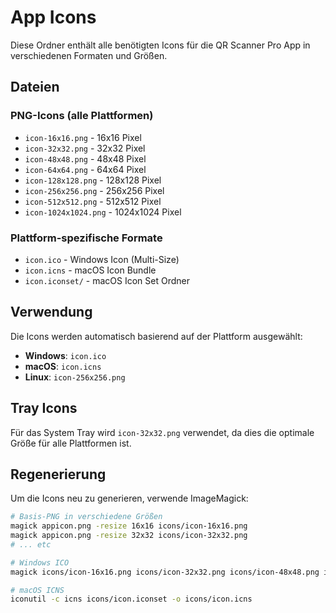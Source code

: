 # App Icons

Diese Ordner enthält alle benötigten Icons für die QR Scanner Pro App in verschiedenen Formaten und Größen.

## Dateien

### PNG-Icons (alle Plattformen)
- `icon-16x16.png` - 16x16 Pixel
- `icon-32x32.png` - 32x32 Pixel  
- `icon-48x48.png` - 48x48 Pixel
- `icon-64x64.png` - 64x64 Pixel
- `icon-128x128.png` - 128x128 Pixel
- `icon-256x256.png` - 256x256 Pixel
- `icon-512x512.png` - 512x512 Pixel
- `icon-1024x1024.png` - 1024x1024 Pixel

### Plattform-spezifische Formate
- `icon.ico` - Windows Icon (Multi-Size)
- `icon.icns` - macOS Icon Bundle
- `icon.iconset/` - macOS Icon Set Ordner

## Verwendung

Die Icons werden automatisch basierend auf der Plattform ausgewählt:
- **Windows**: `icon.ico`
- **macOS**: `icon.icns`  
- **Linux**: `icon-256x256.png`

## Tray Icons

Für das System Tray wird `icon-32x32.png` verwendet, da dies die optimale Größe für alle Plattformen ist.

## Regenerierung

Um die Icons neu zu generieren, verwende ImageMagick:

```bash
# Basis-PNG in verschiedene Größen
magick appicon.png -resize 16x16 icons/icon-16x16.png
magick appicon.png -resize 32x32 icons/icon-32x32.png
# ... etc

# Windows ICO
magick icons/icon-16x16.png icons/icon-32x32.png icons/icon-48x48.png icons/icon-256x256.png icons/icon.ico

# macOS ICNS  
iconutil -c icns icons/icon.iconset -o icons/icon.icns
```
